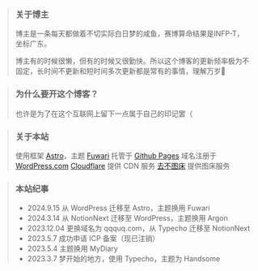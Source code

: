 > ### 关于博主
> 博主是一条每天都做着不切实际白日梦的咸鱼，赛博算命结果是INFP-T，坐标广东。
> 
> 博主有的时候很懒，但有的时候又很勤快。所以这个博客的更新频率极为不固定，长时间不更新和短时间多次更新都是常有的事情，理解万岁🙌



> ### 为什么要开这个博客？
> 也许是为了在这个互联网上留下一点属于自己的印记罢（



> ### 关于本站
>
> 使用框架 [Astro](https://github.com/withastro/astro)，主题 [Fuwari](https://github.com/saicaca/fuwari)
> 托管于 [Github Pages](https://github.com/f1shQAQ/f1shQAQ.github.io)
> 域名注册于 [WordPress.com](https://wordpress.com/)
> [Cloudflare](https://cloudflare.com/) 提供 CDN 服务
> [去不图床](https://7bu.top/) 提供图床服务



> ### 本站纪事
> - 2024.9.15  从 WordPress 迁移至 Astro，主题换用 Fuwari
> - 2024.3.14  从 NotionNext 迁移至 WordPress，主题换用 Argon
> - 2023.12.04  更换域名为 qqquq.com，从 Typecho 迁移至 NotionNext
> - 2023.5.7  成功申请 ICP 备案（现已注销）
> - 2023.5.4  主题换用 MyDiary
> - 2023.3.7  梦开始的地方，使用 Typecho，主题为 Handsome

